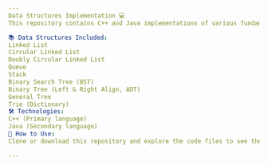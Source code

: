 ```yaml
---
Data Structures Implementation 💻
This repository contains C++ and Java implementations of various fundamental data structures and algorithms to help with understanding their concepts and usage.

📚 Data Structures Included:
Linked List
Circular Linked List
Doubly Circular Linked List
Queue
Stack
Binary Search Tree (BST)
Binary Tree (Left & Right Align, ADT)
General Tree
Trie (Dictionary)
🛠️ Technologies:
C++ (Primary language)
Java (Secondary language)
🚀 How to Use:
Clone or download this repository and explore the code files to see the implementation of each data structure.

---
```






